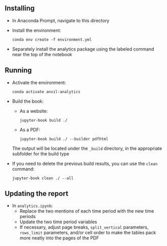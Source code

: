 ## Installing

* In Anaconda Prompt, navigate to this directory

* Install the environment:

  `conda env create -f environment.yml`

* Separately install the analytics package using the labeled command near the top of the notebook

## Running

* Activate the environment:

  `conda activate anvil-analytics`

* Build the book:

  * As a website:

    `jupyter-book build ./`

  * As a PDF:
  
    `jupyter-book build ./ --builder pdfhtml`

  The output will be located under the `_build` directory, in the appropriate subfolder for the build type

* If you need to delete the previous build results, you can use the `clean` command:

  `jupyter-book clean ./ --all`

## Updating the report

* In `analytics.ipynb`:
  * Replace the two mentions of each time period with the new time periods
  * Update the two time period variables
  * If necessary, adjust page breaks, `split_vertical` parameters, `rows_limit` parameters, and/or cell order to make the tables pack more neatly into the pages of the PDF
